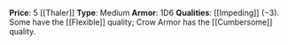 **Price**: 5 [[Thaler]]
**Type**: Medium
**Armor**: 1D6 
**Qualities**: [[Impeding]] (−3). Some have the [[Flexible]] quality; Crow Armor has the [[Cumbersome]] quality.